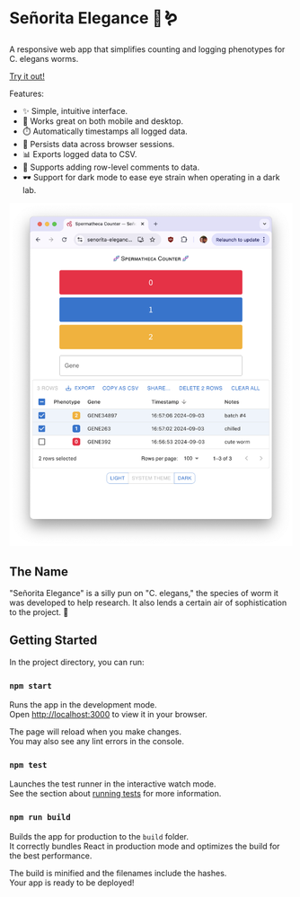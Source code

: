# Señorita Elegance 🔬🪱

A responsive web app that simplifies counting and logging phenotypes for C. elegans worms.

[Try it out!](https://senorita-elegance.vercel.app/)

Features:

- ✨ Simple, intuitive interface.
- 📱 Works great on both mobile and desktop.
- ⏱️ Automatically timestamps all logged data.
- 💾 Persists data across browser sessions.
- 📊 Exports logged data to CSV.
- 📝 Supports adding row-level comments to data.
- 🕶️ Support for dark mode to ease eye strain when operating in a dark lab.

![app screenshot](./doc/screenshot.png)

## The Name

"Señorita Elegance" is a silly pun on "C. elegans," the species of worm it was developed to help research. It also lends a certain air of sophistication to the project. 🌟

## Getting Started

In the project directory, you can run:

### `npm start`

Runs the app in the development mode.\
Open [http://localhost:3000](http://localhost:3000) to view it in your browser.

The page will reload when you make changes.\
You may also see any lint errors in the console.

### `npm test`

Launches the test runner in the interactive watch mode.\
See the section about [running tests](https://facebook.github.io/create-react-app/docs/running-tests) for more information.

### `npm run build`

Builds the app for production to the `build` folder.\
It correctly bundles React in production mode and optimizes the build for the best performance.

The build is minified and the filenames include the hashes.\
Your app is ready to be deployed!

